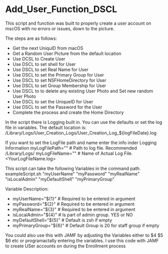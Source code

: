 # Add_User_Function_DSCL

This script and function was built to properly create a user account on mscOS
with no errors or issues, down to the picture.

The steps are as follows:

*	Get the next UniquID from macOS
*	Get a Random User Picture from the default location
*	Use DCSL to Create User
*	Use DSCL to set shell for User
*	Use DSCL to set Real Name for User
*	Use DSCL to set the Primary Group for User
*	Use DSCL to set NSFHomeDirectory for User
*	Use DSCL to set Group Membership for User
*	Use DSCL to to delete any existing User Photo and Set new random User Photo
*	Use DSCL to set the UniqueID for User
*	Use DSCL to set the Password for the User
*	Complete the process and create the Home Directory



In the script there is Logging built in. You can use the defaults or set the log file in variables. 
The default location is: /Library/Logs/User_Creation_Logs/User_Creation_Log_${logFileDate}.log

If you want to set the LogFile path and name enter the info inder Logging Information
myLogFilePath=""	# Path to log file. Recommended /Library/Logs/<Company Name>
myLogFileName=""	# Name of Actual Log File. <YourLogFileName.log>



This script can take the following Variables in the command path.
exampleScript.sh "myUserName" "myPassword" "myRealName" "isLocalAdmin" "myDefaultShell" "myPrimaryGroup"

Variable Description:
* myUserName="${1}"	# Required to be entered in argument
* myPassword="${2}"	# Required to be entered in argument
* myRealName="${3}"	# Required to be entered in argument
* isLocalAdmin="${4}"	# Is part of admin group. YES or NO
* myDefaultShell="${5}"	# Default is zsh if empty
* myPrimaryGroup="${6}"	# Default Group is 20 for staff group if empty

You could also use this with JAMF by adjusting the Variables either to $4 $5 $6 etc or programactally entering the variables. I use this code with JAMF to   create USer accounts on during the Enrollment process
